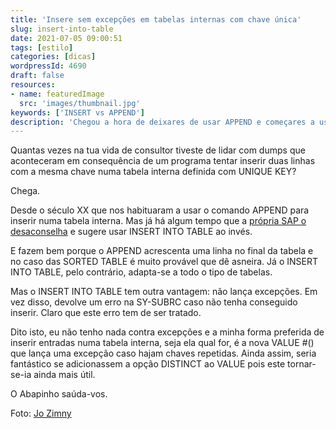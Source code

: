 ```yaml
---
title: 'Insere sem excepções em tabelas internas com chave única'
slug: insert-into-table
date: 2021-07-05 09:00:51
tags: [estilo]
categories: [dicas]
wordpressId: 4690
draft: false
resources:
- name: featuredImage
  src: 'images/thumbnail.jpg'
keywords: ['INSERT vs APPEND']
description: 'Chegou a hora de deixares de usar APPEND e começares a usar o INSERT INTO TABLE para adicionar entradas a tabelas internas.'
---
```

Quantas vezes na tua vida de consultor tiveste de lidar com dumps que aconteceram em consequência de um programa tentar inserir duas linhas com a mesma chave numa tabela interna definida com UNIQUE KEY?

Chega.

<!--more-->

Desde o século XX que nos habituaram a usar o comando APPEND para inserir numa tabela interna. Mas já há algum tempo que a [própria SAP o desaconselha][1] e sugere usar INSERT INTO TABLE ao invés.

E fazem bem porque o APPEND acrescenta uma linha no final da tabela e no caso das SORTED TABLE é muito provável que dê asneira. Já o INSERT INTO TABLE, pelo contrário, adapta-se a todo o tipo de tabelas.

Mas o INSERT INTO TABLE tem outra vantagem: não lança excepções. Em vez disso, devolve um erro na SY-SUBRC caso não tenha conseguido inserir. Claro que este erro tem de ser tratado.

Dito isto, eu não tenho nada contra excepções e a minha forma preferida de inserir entradas numa tabela interna, seja ela qual for, é a nova VALUE #() que lança uma excepção caso hajam chaves repetidas. Ainda assim, seria fantástico se adicionassem a opção DISTINCT ao VALUE pois este tornar-se-ia ainda mais útil.

O Abapinho saúda-vos.

Foto: [Jo Zimny][2]

   [1]: https://github.com/SAP/styleguides/blob/main/clean-abap/CleanABAP.md#prefer-insert-into-table-to-append-to
   [2]: https://visualhunt.co/a6/22e2dcd9
